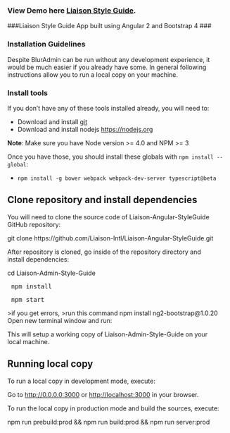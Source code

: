 ### **View Demo here** [Liaison Style Guide](http://angular2styleguide.com/).


###Liaison Style Guide App built using Angular 2 and Bootstrap 4 ###
<h3>Installation Guidelines</h3>
<p>Despite BlurAdmin can be run without any development experience, it would be much easier if you already have some. In general following instructions allow you to run a local copy on your&nbsp;machine.</p>
<h3 >Install&nbsp;tools</h3>
<p>If you don’t have any of these tools installed already, you will need&nbsp;to:</p>
<ul>
<li>Download and install <a href="https://git-scm.com/">git</a></li>
<li>Download and install nodejs <a href="https://nodejs.org">https://nodejs.org</a></li>
</ul>
<p><strong>Note</strong>: Make sure you have Node version &gt;= 4.0 and <span class="caps">NPM</span> &gt;=&nbsp;3</p>
<p>Once you have those, you should install these globals with <code>npm install --global</code>:</p>
<ul>
<li>
<pre><code class="lang-bash">npm install -g bower webpack webpack-dev-server typescript@beta
</code></pre>
</li>
</ul>
<h2 id="clone-repository-and-install-dependencies">Clone repository and install&nbsp;dependencies</h2>
<p>You will need to clone the source code of Liaison-Angular-StyleGuide GitHub&nbsp;repository:</p>
git clone https://github.com/Liaison-Intl/Liaison-Angular-StyleGuide.git

<p>After repository is cloned, go inside of the repository directory and install&nbsp;dependencies:</p>
cd Liaison-Admin-Style-Guide
<pre> npm install</pre>
<pre> npm start</pre>
>if you get errors, >run this command npm install  ng2-bootstrap@1.0.20
Open new terminal window and run: 
<p>This will setup a working copy of Liaison-Admin-Style-Guide on your local&nbsp;machine.</p>
<h2 id="running-local-copy">Running local&nbsp;copy</h2>
<p>To run a local copy in development mode,&nbsp;execute:</p>
<p>Go to <a href="http://0.0.0.0:3000">http://0.0.0.0:3000</a> or <a href="http://localhost:3000">http://localhost:3000</a> in your&nbsp;browser.</p>
<p>To run the local copy in production mode and build the sources,&nbsp;execute:</p>
npm run prebuild:prod &amp;&amp; npm run build:prod &amp;&amp; npm run server:prod
